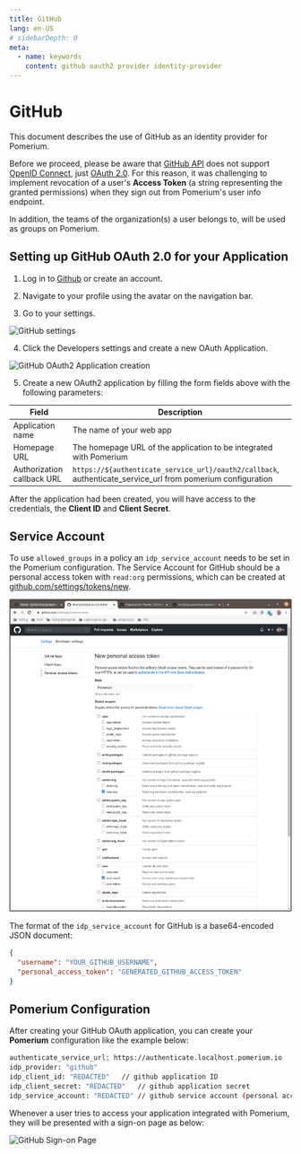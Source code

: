```yaml
---
title: GitHub
lang: en-US
# sidebarDepth: 0
meta:
  - name: keywords
    content: github oauth2 provider identity-provider
---
```


# GitHub

This document describes the use of GitHub as an identity provider for Pomerium.

Before we proceed, please be aware that [GitHub API] does not support [OpenID Connect], just [OAuth 2.0].
For this reason, it was challenging to implement revocation of a user's **Access Token** (a string representing the granted permissions) when they sign out from Pomerium's user info endpoint.

In addition, the teams of the organization(s) a user belongs to, will be used as groups on Pomerium.

## Setting up GitHub OAuth 2.0 for your Application

1. Log in to [Github](https://github.com/login) or create an account.

2. Navigate to your profile using the avatar on the navigation bar.

3. Go to your settings.

![GitHub settings](./img/github/github-user-profile.png)

4. Click the Developers settings and create a new OAuth Application.

![GitHub OAuth2 Application creation](./img/github/github-oauth-creation.png)

5. Create a new OAuth2 application by filling the form fields above with the following parameters:

Field                       | Description
--------------------------- | --------------------------------------------
Application name            | The name of your web app
Homepage URL                | The homepage URL of the application to be integrated with Pomerium
Authorization callback URL  | `https://${authenticate_service_url}/oauth2/callback`, authenticate_service_url from pomerium configuration


After the application had been created, you will have access to the credentials, the **Client ID** and **Client Secret**.

## Service Account
To use `allowed_groups` in a policy an `idp_service_account` needs to be set in the Pomerium configuration. The Service Account for GitHub should be a personal access token with `read:org` permissions, which can be created at [github.com/settings/tokens/new](https://github.com/settings/tokens/new).

![Personal Access Token](./img/github/github-personal-access-token.png)

The format of the `idp_service_account` for GitHub is a base64-encoded JSON document:

```json
{
  "username": "YOUR_GITHUB_USERNAME",
  "personal_access_token": "GENERATED_GITHUB_ACCESS_TOKEN"
}
```

## Pomerium Configuration

After creating your GitHub OAuth application, you can create your **Pomerium** configuration like the example below:

```bash
authenticate_service_url: https://authenticate.localhost.pomerium.io
idp_provider: "github"
idp_client_id: "REDACTED"   // github application ID
idp_client_secret: "REDACTED"   // github application secret
idp_service_account: "REDACTED" // github service account (personal access token)
```

Whenever a user tries to access  your application integrated with Pomerium, they will be presented with a sign-on page as below:

![GitHub Sign-on Page](./img/github/github-signon-page.png)

[Github API]: https://developer.github.com/v3/#oauth2-token-sent-in-a-header
[openid connect]: https://en.wikipedia.org/wiki/OpenID_Connect
[OAuth 2.0]: https://auth0.com/docs/protocols/oauth2
